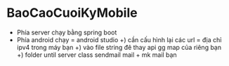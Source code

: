 # BaoCaoCuoiKyMobile

- Phía server chạy bằng spring boot
- Phía android chạy = android studio
+) cần cấu hình lại các url = địa chỉ ipv4 trong máy bạn
+) vào file string đê thay api gg map của riêng bạn
+) folder until server class sendmail mail + mk mail bạn
